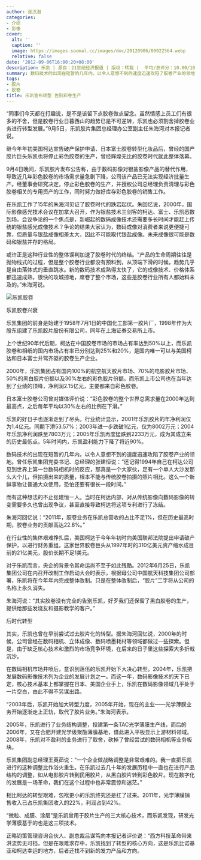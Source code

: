 ```yaml
---
author: 张汉澍
categories:
- 介绍
- 影像
cover:
  alt: ''
  caption: ''
  image: https://images.soomal.cc/images/doc/20120906/00022564.webp
  relative: false
date: '2012-09-06T16:00:20+08:00'
description: 乐凯 | 源自：21世纪经济报道 | 版权：转载 |  平均/总评分：10.00/10
summary: 数码技术的出现在短暂的几年内，以令人意想不到的速度迅速攻陷了胶卷产业的领地。曾任乐凯集团党委书记、总经理的张建恒说：“还记得1994年自己在柯达公司见到世界上第一台数码相机时的反应，那真是一个大家伙，足有一个单人大沙发那么大个儿，但拍摄出来的质量，根本不能与传统胶卷拍摄的照片相比……
tags:
- 胶片
- 胶卷
title: 乐凯宣布转型 告别彩卷生产
---
```


“同事们今天都在打趣说，是不是该留下点胶卷做点留念。虽然情感上员工们有很多的不舍，但是胶卷行业日暮西山的趋势已是不可逆转，乐凯也必须割舍掉胶卷业务进行转型发展。”9月5日，乐凯胶片集团总经理办公室副主任朱海河对本报记者说。

继今年年初美国柯达宣告破产保护申请、日本富士胶卷转型化妆品后，曾经的国产胶片巨头乐凯也将停止彩色胶卷的生产，曾经辉煌无比的胶卷时代就此整体落幕。

9月4日晚间，乐凯胶片发布公告称，由于数码影像对银盐影像产品的替代作用，导致近几年彩色胶卷的市场需求量急剧下降，公司该产品已无法实现经济批量生产。经董事会研究决定，停止彩色胶卷的生产，并授权公司总经理负责清理与彩色胶卷相关的专用资产的工作，同时努力做好库存彩色胶卷的销售工作。

在乐凯工作了15年的朱海河见证了胶卷时代的跌宕起伏。朱回忆说，2000年，国际影像感光技术会议在加拿大召开，作为银盐技术三剑客的柯达、富士、乐凯悉数到场。会议争论的一个焦点是，新崛起的数码成像技术还需要多长时间才能赶上传统的银盐感光成像技术？争论的结果大家认为，数码成像对消费者来说更便捷可靠，但质量与银盐成像相差太大，因此不可能取代银盐成像。未来成像很可能是数码和银盐并存的格局。

或许正是这种行业性的整体误判加速了胶卷时代的终结。“产品的生命周期往往是抛物线式的过程，但是整个胶卷行业都没有预料到，从顶端下滑的时候，趋势几乎是自由落体式的垂直跳水。新的数码技术成熟得太快了，它的成像技术、价格体系都迅速成熟，很快的攻城掠地，席卷了整个市场，这些是胶卷行业所有人都始料未及的。”朱海河说。

![乐凯胶卷](https://images.soomal.cc/images/doc/20120906/00022564.webp)





乐凯胶卷兴衰

乐凯集团的前身是始建于1958年7月1日的中国化工部第一胶片厂，1998年作为大股东组建了乐凯胶片股份有限公司，同年在上海证券交易所上市。

上个世纪90年代后期，柯达在中国胶卷市场的市场占有率达到50%以上，而乐凯胶卷和相纸的国内市场占有率已分别达到25%和20%，是国内唯一可以与美国柯达和日本富士并驾齐驱的胶卷生产企业。

2000年，乐凯集团占有国内100%的航空航天胶片市场、70%的电影胶片市场、50%的黑白胶片份额以及30%左右的彩色胶片份额。而乐凯上市公司也在当年达到了业绩的顶峰，净利润2.15亿元，主要都来自彩色胶卷。

日本富士胶卷公司曾对媒体评价说：“彩色胶卷的整个世界总需求量在2000年达到最高点，之后每年平均以30%左右的比例在下滑。”

乐凯的好日子也逐渐走到了尽头。行业统计显示，2001年乐凯胶片的年净利润仅为1.4亿元。同期下滑53.57%；2003年进一步跌破1亿元，仅为8002万元；2004年乐凯净利润跌至7803万元；2005年乐凯再度猛跌到2233万元，成为其成立来的历史最低点。5年时间内，乐凯盈利能力下降了将近90%。

数码技术的出现在短暂的几年内，以令人意想不到的速度迅速攻陷了胶卷产业的领地。曾任乐凯集团党委书记、总经理的张建恒说：“还记得1994年自己在柯达公司见到世界上第一台数码相机时的反应，那真是一个大家伙，足有一个单人大沙发那么大个儿，但拍摄出来的质量，根本不能与传统胶卷拍摄的照片相比。这么一个新鲜事物让普通大众使用，恐怕还要有很长一段时间。”

而有这种想法的不止张建恒一人。当时在柯达内部，对从传统影像向数码影像的转变需要多久也曾出现争议，甚至直接导致柯达将这项专利进行了冻结。

朱海河回忆说：“2011年，胶卷业务在乐凯总营收的占比不足1%，但在历史最高时期，胶卷业务的贡献高达22.6%。”

在行业性的集体艰难挣扎后，美国柯达于今年年初时向美国联邦法院提出申请破产保护，以进行财务重组。这家世界胶卷巨头从1997年时的310亿美元资产缩水成目前的21亿美元，股价长期不足1美元。

对于乐凯而言，央企的背景令其命运尚不至于如此残酷。2012年6月25日，乐凯集团公司在内召开改制工作启动大会时表示，根据母公司中国航天科技集团公司部署，乐凯将在今年年内完成整体改制。只是在整体改制后，“胶片”二字将从公司的名称上永久消失。

朱海河说：“其实胶卷没有完全的告别乐凯，好歹我们还保留了黑白胶卷的生产，提供给那些发烧友和摄影教学的客户。”

后时代转型

其实，乐凯也曾在早前尝试过去胶片化的转型。据朱海河回忆说，2000年的时候，公司曾经在数码相机、立体成像、数码喷墨耗材等领域都做过一些探索。但是，由于缺乏核心技术和激烈的市场竞争环境，在后来的日子里这些探索大多折戟沉沙。

在数码相机市场井喷后，意识到落伍的乐凯开始下大决心转型。2004年，乐凯把发展数码影像技术列为企业的发展计划之一。而这一年，数码影像技术的天下已定，核心技术基本上都掌握在日本、美国企业手上，乐凯在数码影像领域几乎处于一片空白，由此不得不另谋出路。

“2003年后，乐凯开始加大转型力度，2005年开始，现在的主业――光学薄膜业务开始逐渐走上正轨，取代了胶片业务。”朱海河表示。

2005年，乐凯进行了业务结构调整，投建第一条TAC光学薄膜生产线，而后的2006年，又在合肥开建光学级聚酯薄膜基地，借此进入平板显示上游材料领域。2008年，乐凯对不盈利的业务进行了取舍，砍掉了曾经尝试的数码相机等业务板块。

乐凯集团副总经理王英茹说：“一个企业做战略调整是非常艰难的。我一直把乐凯进行的这种调整比作浴火重生。在乐凯过去几十年的发展历程中一直也在进行产品结构的调整，如从电影胶片转到民用胶片，从黑白胶片转到彩色胶片。现在数字化的发展是一场革命，我们在这个过程中也非常震惊和迷茫。”

相比柯达的转型艰难，包袱更小的乐凯终究还是扛了过来。2011年，光学薄膜销售收入已占乐凯集团收入的22%，利润占到42%。

“微粒、成膜、涂层”是乐凯曾用于胶片生产的三大核心技术，而乐凯发现，研发光学薄膜基于的也是这三项技术。

正略钧策管理咨询合伙人、副总裁吕谋笃向本报记者评价说：“西方科技革命带来洪流势无可挡，但是在艰难求存中，乐凯找到了转型的核心方向，这是乐凯比诺基亚和柯达幸运的地方，后者还找不到新的发力产品和方向。